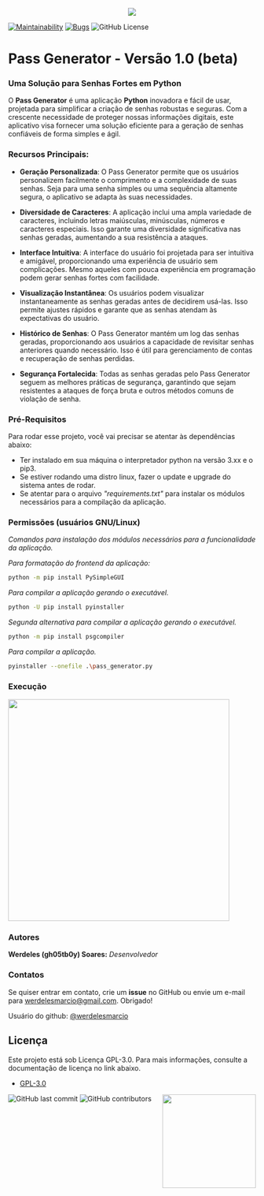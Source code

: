 <p align="center">
    <img src="https://i.imgur.com/RtRJTp6.png">
</p>

[![Maintainability](https://api.codeclimate.com/v1/badges/8df7dedc252cf60d0af5/maintainability)](https://codeclimate.com/github/werdelesmarcio/gerador_senhas/maintainability)
[![Bugs](https://sonarcloud.io/api/project_badges/measure?project=werdelesmarcio_gerador_senhas&metric=bugs)](https://sonarcloud.io/summary/new_code?id=werdelesmarcio_gerador_senhas) ![GitHub License](https://img.shields.io/github/license/werdelesmarcio/gerador_senhas)

# Pass Generator - Versão 1.0 (beta) 

### Uma Solução para Senhas Fortes em Python
O **Pass Generator** é uma aplicação **Python** inovadora e fácil de usar, projetada para simplificar a criação de senhas robustas e seguras. Com a crescente necessidade de proteger nossas informações digitais, este aplicativo visa fornecer uma solução eficiente para a geração de senhas confiáveis de forma simples e ágil.
### Recursos Principais:

* **Geração Personalizada**: O Pass Generator permite que os usuários personalizem facilmente o comprimento e a complexidade de suas senhas. Seja para uma senha simples ou uma sequência altamente segura, o aplicativo se adapta às suas necessidades.

* **Diversidade de Caracteres**: A aplicação inclui uma ampla variedade de caracteres, incluindo letras maiúsculas, minúsculas, números e caracteres especiais. Isso garante uma diversidade significativa nas senhas geradas, aumentando a sua resistência a ataques.

* **Interface Intuitiva**: A interface do usuário foi projetada para ser intuitiva e amigável, proporcionando uma experiência de usuário sem complicações. Mesmo aqueles com pouca experiência em programação podem gerar senhas fortes com facilidade.

* **Visualização Instantânea**: Os usuários podem visualizar instantaneamente as senhas geradas antes de decidirem usá-las. Isso permite ajustes rápidos e garante que as senhas atendam às expectativas do usuário.

* **Histórico de Senhas**: O Pass Generator mantém um log das senhas geradas, proporcionando aos usuários a capacidade de revisitar senhas anteriores quando necessário. Isso é útil para gerenciamento de contas e recuperação de senhas perdidas.

* **Segurança Fortalecida**: Todas as senhas geradas pelo Pass Generator seguem as melhores práticas de segurança, garantindo que sejam resistentes a ataques de força bruta e outros métodos comuns de violação de senha.

### Pré-Requisitos
Para rodar esse projeto, você vai precisar se atentar às dependências abaixo:

* Ter instalado em sua máquina o interpretador python na versão 3.xx e o pip3.
* Se estiver rodando uma distro linux, fazer o update e upgrade do sistema antes de rodar.
* Se atentar para o arquivo *"requirements.txt"* para instalar os módulos necessários para a compilação da aplicação.

### Permissões (usuários GNU/Linux)
_Comandos para instalação dos módulos necessários para a funcionalidade da aplicação._

_Para formatação do frontend da aplicação:_
```bash
python -m pip install PySimpleGUI
```

_Para compilar a aplicação gerando o executável._
```bash
python -U pip install pyinstaller
```

_Segunda alternativa para compilar a aplicação gerando o executável._
```bash
python -m pip install psgcompiler    
```

_Para compilar a aplicação._
```bash
pyinstaller --onefile .\pass_generator.py
```
    
### Execução
<img src="https://i.imgur.com/Jmav9F3.png" width=450px>

### Autores
**Werdeles (gh05tb0y) Soares:** _Desenvolvedor_

### Contatos
Se quiser entrar em contato, crie um **issue** no GitHub ou envie um e-mail para werdelesmarcio@gmail.com. Obrigado!

Usuário do github: [@werdelesmarcio](https://github.com/werdelesmarcio) 

## Licença
Este projeto está sob Licença GPL-3.0. Para mais informações, consulte a documentação de licença no link abaixo.
* [GPL-3.0](https://choosealicense.com/licenses/gpl-3.0/)

<img alt="GitHub last commit" src="https://img.shields.io/github/last-commit/werdelesmarcio/PyTCPScan2?style=for-the-badge">   <img alt="GitHub contributors" src="https://img.shields.io/github/contributors/werdelesmarcio/PyTCPScan2?style=for-the-badge">   <img src = "https://upload.wikimedia.org/wikipedia/commons/f/f8/Python_logo_and_wordmark.svg" width=190px align="Right">
